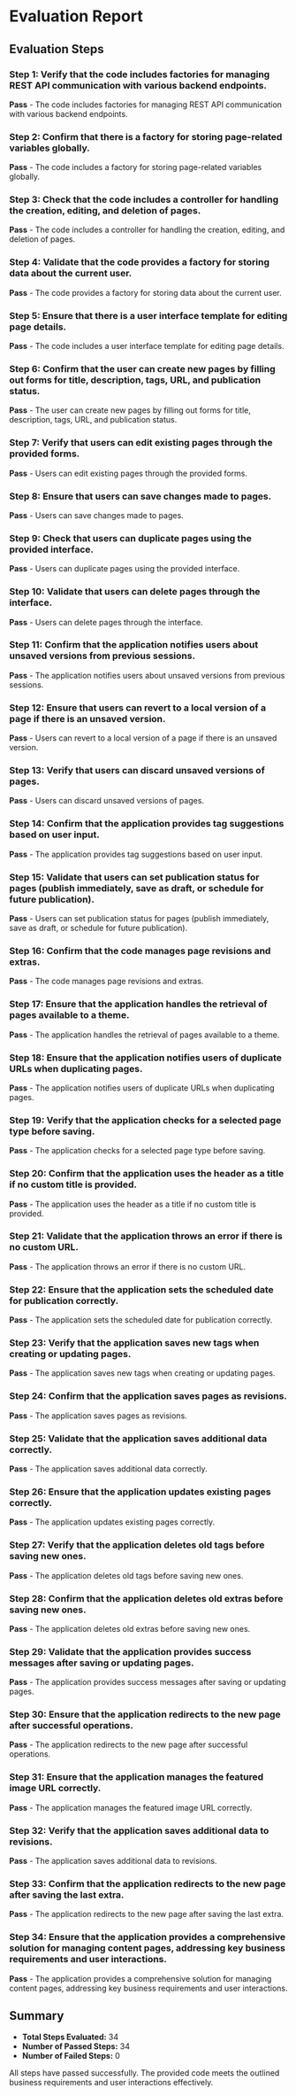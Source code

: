 # Evaluation Report

## Evaluation Steps

### Step 1: Verify that the code includes factories for managing REST API communication with various backend endpoints.
**Pass** - The code includes factories for managing REST API communication with various backend endpoints.

### Step 2: Confirm that there is a factory for storing page-related variables globally.
**Pass** - The code includes a factory for storing page-related variables globally.

### Step 3: Check that the code includes a controller for handling the creation, editing, and deletion of pages.
**Pass** - The code includes a controller for handling the creation, editing, and deletion of pages.

### Step 4: Validate that the code provides a factory for storing data about the current user.
**Pass** - The code provides a factory for storing data about the current user.

### Step 5: Ensure that there is a user interface template for editing page details.
**Pass** - The code includes a user interface template for editing page details.

### Step 6: Confirm that the user can create new pages by filling out forms for title, description, tags, URL, and publication status.
**Pass** - The user can create new pages by filling out forms for title, description, tags, URL, and publication status.

### Step 7: Verify that users can edit existing pages through the provided forms.
**Pass** - Users can edit existing pages through the provided forms.

### Step 8: Ensure that users can save changes made to pages.
**Pass** - Users can save changes made to pages.

### Step 9: Check that users can duplicate pages using the provided interface.
**Pass** - Users can duplicate pages using the provided interface.

### Step 10: Validate that users can delete pages through the interface.
**Pass** - Users can delete pages through the interface.

### Step 11: Confirm that the application notifies users about unsaved versions from previous sessions.
**Pass** - The application notifies users about unsaved versions from previous sessions.

### Step 12: Ensure that users can revert to a local version of a page if there is an unsaved version.
**Pass** - Users can revert to a local version of a page if there is an unsaved version.

### Step 13: Verify that users can discard unsaved versions of pages.
**Pass** - Users can discard unsaved versions of pages.

### Step 14: Confirm that the application provides tag suggestions based on user input.
**Pass** - The application provides tag suggestions based on user input.

### Step 15: Validate that users can set publication status for pages (publish immediately, save as draft, or schedule for future publication).
**Pass** - Users can set publication status for pages (publish immediately, save as draft, or schedule for future publication).

### Step 16: Confirm that the code manages page revisions and extras.
**Pass** - The code manages page revisions and extras.

### Step 17: Ensure that the application handles the retrieval of pages available to a theme.
**Pass** - The application handles the retrieval of pages available to a theme.

### Step 18: Ensure that the application notifies users of duplicate URLs when duplicating pages.
**Pass** - The application notifies users of duplicate URLs when duplicating pages.

### Step 19: Verify that the application checks for a selected page type before saving.
**Pass** - The application checks for a selected page type before saving.

### Step 20: Confirm that the application uses the header as a title if no custom title is provided.
**Pass** - The application uses the header as a title if no custom title is provided.

### Step 21: Validate that the application throws an error if there is no custom URL.
**Pass** - The application throws an error if there is no custom URL.

### Step 22: Ensure that the application sets the scheduled date for publication correctly.
**Pass** - The application sets the scheduled date for publication correctly.

### Step 23: Verify that the application saves new tags when creating or updating pages.
**Pass** - The application saves new tags when creating or updating pages.

### Step 24: Confirm that the application saves pages as revisions.
**Pass** - The application saves pages as revisions.

### Step 25: Validate that the application saves additional data correctly.
**Pass** - The application saves additional data correctly.

### Step 26: Ensure that the application updates existing pages correctly.
**Pass** - The application updates existing pages correctly.

### Step 27: Verify that the application deletes old tags before saving new ones.
**Pass** - The application deletes old tags before saving new ones.

### Step 28: Confirm that the application deletes old extras before saving new ones.
**Pass** - The application deletes old extras before saving new ones.

### Step 29: Validate that the application provides success messages after saving or updating pages.
**Pass** - The application provides success messages after saving or updating pages.

### Step 30: Ensure that the application redirects to the new page after successful operations.
**Pass** - The application redirects to the new page after successful operations.

### Step 31: Ensure that the application manages the featured image URL correctly.
**Pass** - The application manages the featured image URL correctly.

### Step 32: Verify that the application saves additional data to revisions.
**Pass** - The application saves additional data to revisions.

### Step 33: Confirm that the application redirects to the new page after saving the last extra.
**Pass** - The application redirects to the new page after saving the last extra.

### Step 34: Ensure that the application provides a comprehensive solution for managing content pages, addressing key business requirements and user interactions.
**Pass** - The application provides a comprehensive solution for managing content pages, addressing key business requirements and user interactions.

## Summary

- **Total Steps Evaluated:** 34
- **Number of Passed Steps:** 34
- **Number of Failed Steps:** 0

All steps have passed successfully. The provided code meets the outlined business requirements and user interactions effectively.